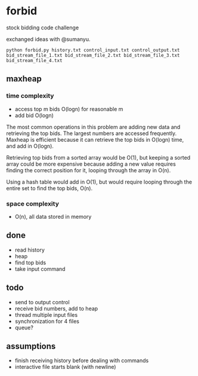 forbid
======

stock bidding code challenge

exchanged ideas with @sumanyu.

`python forbid.py history.txt control_input.txt control_output.txt bid_stream_file_1.txt bid_stream_file_2.txt bid_stream_file_3.txt bid_stream_file_4.txt`

## maxheap
### time complexity
- access top m bids O(logn) for reasonable m
- add bid O(logn)

The most common operations in this problem are adding new data and retrieving the top bids. The largest numbers are accessed frequently. Maxheap is efficient because it can retrieve the top bids in O(logn) time, and add in O(logn).

Retrieving top bids from a sorted array would be O(1), but keeping a sorted array could be more expensive because adding a new value requires finding the correct position for it, looping through the array in O(n). 

Using a hash table would add in O(1), but would require looping through the entire set to find the top bids, O(n).

### space complexity
- O(n), all data stored in memory

## done
- read history
- heap
- find top bids
- take input command

## todo
- send to output control
- receive bid numbers, add to heap
- thread multiple input files
- synchronization for 4 files
- queue?

## assumptions
- finish receiving history before dealing with commands 
- interactive file starts blank (with newline)
